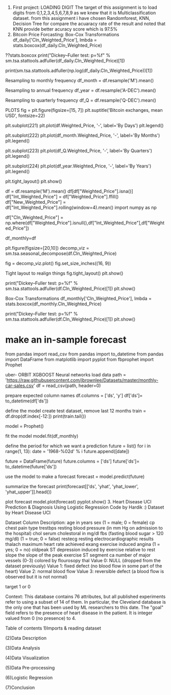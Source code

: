 1. First project: LOADING DIGIT 
The target of this assignment is to load digits from 0,1,2,3,4,5,6,7,8,9 as we knew that it is Multiclassification dataset.
from this assignment i have chosen Randomforest, KNN, Decision Tree for compare the acuaracy rate of the result and noted that KNN provide better acuracy score which is 97.5% 
2. Bitcoin Price Forcasting: Box-Cox Transformations
df_daily['Cln_Weighted_Price'], lmbda = stats.boxcox(df_daily.Cln_Weighted_Price)

??stats.boxcox
print("Dickey–Fuller test: p=%f" % sm.tsa.stattools.adfuller(df_daily.Cln_Weighted_Price)[1])

print(sm.tsa.stattools.adfuller(np.log(df_daily.Cln_Weighted_Price))[1])

 
 
Resampling to monthly frequency
df_month = df.resample('M').mean()

Resampling to annual frequency
df_year = df.resample('A-DEC').mean()

Resampling to quarterly frequency
df_Q = df.resample('Q-DEC').mean()

PLOTS
fig = plt.figure(figsize=[15, 7]) plt.suptitle('Bitcoin exchanges, mean USD', fontsize=22)

plt.subplot(221) plt.plot(df.Weighted_Price, '-', label='By Days') plt.legend()

plt.subplot(222) plt.plot(df_month.Weighted_Price, '-', label='By Months') plt.legend()

plt.subplot(223) plt.plot(df_Q.Weighted_Price, '-', label='By Quarters') plt.legend()

plt.subplot(224) plt.plot(df_year.Weighted_Price, '-', label='By Years') plt.legend()

plt.tight_layout()
plt.show()

df = df.resample('M').mean() df[df["Weighted_Price"].isna()] df["Int_Weighted_Price"] = df["Weighted_Price"].ffill() df["New_Weighted_Price"] = df["Int_Weighted_Price"].rolling(window=4).mean() import numpy as np

df["Cln_Weighted_Price"] = np.where(df["Weighted_Price"].isnull(),df["Int_Weighted_Price"],df["Weighted_Price"])

df_monthly=df

plt.figure(figsize=[20,10]) decomp_viz = sm.tsa.seasonal_decompose(df.Cln_Weighted_Price)

fig = decomp_viz.plot() fig.set_size_inches((16, 9))

Tight layout to realign things
fig.tight_layout() plt.show()

print("Dickey–Fuller test: p=%f" % sm.tsa.stattools.adfuller(df.Cln_Weighted_Price)[1]) plt.show()

Box-Cox Transformations
df_monthly['Cln_Weighted_Price'], lmbda = stats.boxcox(df_monthly.Cln_Weighted_Price)

print("Dickey–Fuller test: p=%f" % sm.tsa.stattools.adfuller(df.Cln_Weighted_Price)[1]) plt.show()

# make an in-sample forecast
from pandas import read_csv
from pandas import to_datetime
from pandas import DataFrame
from matplotlib import pyplot
from fbprophet import Prophet

uber- ORBIT
XGBOOST
Neural networks
load data
path = 'https://raw.githubusercontent.com/jbrownlee/Datasets/master/monthly-car-sales.csv' df = read_csv(path, header=0)

prepare expected column names
df.columns = ['ds', 'y'] df['ds']= to_datetime(df['ds'])

define the model
create test dataset, remove last 12 months
train = df.drop(df.index[-12:]) print(train.tail())

model = Prophet()

fit the model
model.fit(df_monthly)

define the period for which we want a prediction
future = list() for i in range(1, 13): date = '1968-%02d' % i future.append([date])

future = DataFrame(future) future.columns = ['ds'] future['ds']= to_datetime(future['ds'])

use the model to make a forecast
forecast = model.predict(future)

summarize the forecast
print(forecast[['ds', 'yhat', 'yhat_lower', 'yhat_upper']].head())

plot forecast
model.plot(forecast) pyplot.show()
3. Heart Disease UCI Prediction & Diagnosis
Using Logistic Regression Code by Hardik :) Dataset by Heart Disease UCI

Dataset Column Description: age in years sex (1 = male; 0 = female) cp chest pain type trestbps resting blood pressure (in mm Hg on admission to the hospital) chol serum cholestoral in mg/dl fbs (fasting blood sugar > 120 mg/dl) (1 = true; 0 = false) restecg resting electrocardiographic results thalach maximum heart rate achieved exang exercise induced angina (1 = yes; 0 = no) oldpeak ST depression induced by exercise relative to rest slope the slope of the peak exercise ST segment ca number of major vessels (0-3) colored by flourosopy thal Value 0: NULL (dropped from the dataset previously) Value 1: fixed defect (no blood flow in some part of the heart) Value 2: normal blood flow Value 3: reversible defect (a blood flow is observed but it is not normal)

target 1 or 0

Context: This database contains 76 attributes, but all published experiments refer to using a subset of 14 of them. In particular, the Cleveland database is the only one that has been used by ML researchers to this date. The "goal" field refers to the presence of heart disease in the patient. It is integer valued from 0 (no presence) to 4.

Table of contents
1)Imports & reading dataset

(2)Data Description

(3)Data Analysis

(4)Data Visualization

(5)Data Pre-processing

(6)Logistic Regression

(7)Conclusion
